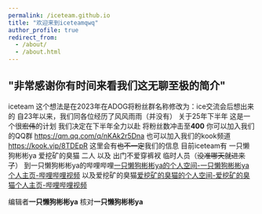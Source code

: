 ```yaml
---
permalink: /iceteam.github.io
title: "欢迎来到iceteamqwq"
author_profile: true
redirect_from: 
  - /about/
  - /about.html
---
```


## "非常感谢你有时间来看我们这无聊至极的简介"

iceteam 这个想法是在2023年在ADOG将粉丝群名称修改为：ice交流会后想出来的
自23年以来，我们同各位经历了风风雨雨（并没有）
关于25年下半年
这是一个很~~宏伟~~的计划
我们决定在下半年全力以赴 将粉丝数冲击至**400**
你可以加入我们的QQ群
https://qm.qq.com/q/nKAk2r5Dna
也可以加入我们的kook频道
https://kook.vip/8TDEpR
这里会有~~也不一定~~我们的信息
目前iceteam有
一只懒狗彬彬ya 爱挖矿的臭猫 二人
以及 出门不爱穿裤衩 临时人员（~~没准哪天就进来了~~）
到一只懒狗彬彬ya的哔哩哔哩[一只懒狗彬彬ya的个人空间-一只懒狗彬彬ya个人主页-哔哩哔哩视频](https://space.bilibili.com/648245646?spm_id_from=333.1007.0.0)
以及爱挖矿的臭猫[爱挖矿的臭猫的个人空间-爱挖矿的臭猫个人主页-哔哩哔哩视频](https://space.bilibili.com/1679373778?spm_id_from=333.337.0.0)





编辑者**一只懒狗彬彬ya**
核对**一只懒狗彬彬ya**  
